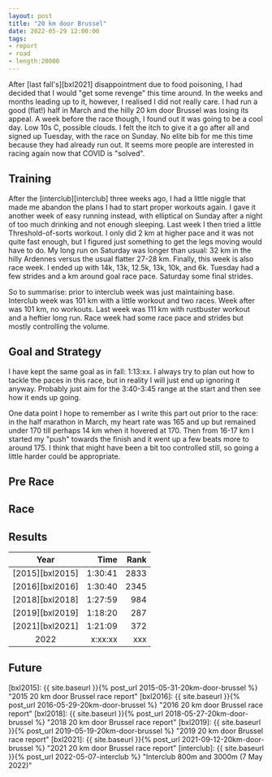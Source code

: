 ```yaml
---
layout: post
title: "20 km door Brussel"
date: 2022-05-29 12:00:00
tags:
- report
- road
- length:20000
---
```


After [last fall's][bxl2021] disappointment due to food poisoning, I had
decided that I would "get some revenge" this time around. In the weeks and
months leading up to it, however, I realised I did not really care. I had run a
good (flat!) half in March and the hilly 20 km door Brussel was losing its
appeal. A week before the race though, I found out it was going to be a cool
day. Low 10s C, possible clouds. I felt the itch to give it a go after all and
signed up Tuesday, with the race on Sunday. No elite bib for me this time
because they had already run out. It seems more people are interested in racing
again now that COVID is "solved".

## Training

After the [interclub][interclub] three weeks ago, I had a little niggle that
made me abandon the plans I had to start proper workouts again. I gave it
another week of easy running instead, with elliptical on Sunday after a night
of too much drinking and not enough sleeping. Last week I then tried a little
Threshold-of-sorts workout. I only did 2 km at higher pace and it was not quite
fast enough, but I figured just something to get the legs moving would have to
do. My long run on Saturday was longer than usual: 32 km in the hilly Ardennes
versus the usual flatter 27-28 km. Finally, this week is also race week. I
ended up with 14k, 13k, 12.5k, 13k, 10k, and 6k. Tuesday had a few strides and
a km around goal race pace. Saturday some final strides.

So to summarise: prior to interclub week was just maintaining base. Interclub
week was 101 km with a little workout and two races. Week after was 101 km, no
workouts. Last week was 111 km with rustbuster workout and a heftier long run.
Race week had some race pace and strides but mostly controlling the volume.

## Goal and Strategy

I have kept the same goal as in fall: 1:13:xx. I always try to plan out how to
tackle the paces in this race, but in reality I will just end up ignoring it
anyway. Probably just aim for the 3:40-3:45 range at the start and then see how
it ends up going.

One data point I hope to remember as I write this part out prior to the race:
in the half marathon in March, my heart rate was 165 and up but remained under
170 till perhaps 14 km when it hovered at 170. Then from 16-17 km I started my
"push" towards the finish and it went up a few beats more to around 175. I
think that might have been a bit too controlled still, so going a little harder
could be appropriate.

## Pre Race

## Race

## Results

|      Year       |    Time | Rank |
| :-------------: | ------: | ---: |
| [2015][bxl2015] | 1:30:41 | 2833 |
| [2016][bxl2016] | 1:30:40 | 2345 |
| [2018][bxl2018] | 1:27:59 |  984 |
| [2019][bxl2019] | 1:18:20 |  287 |
| [2021][bxl2021] | 1:21:09 |  372 |
| 2022            | x:xx:xx |  xxx |

## Future

[results]: https://todo.example
[strava]: https://todo.example
[bxl2015]: {{ site.baseurl }}{% post_url 2015-05-31-20km-door-brussel %} "2015 20 km door Brussel race report"
[bxl2016]: {{ site.baseurl }}{% post_url 2016-05-29-20km-door-brussel %} "2016 20 km door Brussel race report"
[bxl2018]: {{ site.baseurl }}{% post_url 2018-05-27-20km-door-brussel %} "2018 20 km door Brussel race report"
[bxl2019]: {{ site.baseurl }}{% post_url 2019-05-19-20km-door-brussel %} "2019 20 km door Brussel race report"
[bxl2021]: {{ site.baseurl }}{% post_url 2021-09-12-20km-door-brussel %} "2021 20 km door Brussel race report"
[interclub]: {{ site.baseurl }}{% post_url 2022-05-07-interclub %} "Interclub 800m and 3000m (7 May 2022)"
